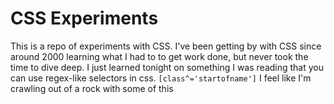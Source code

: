 # CSS Experiments

This is a repo of experiments with CSS.  I've been getting by with CSS since around 2000 learning what I had to to get work done, but never took the time to dive deep.  I just learned tonight on something I was reading that you can use regex-like selectors in css.  `[class^='startofname']`  I feel like I'm crawling out of a rock with some of this